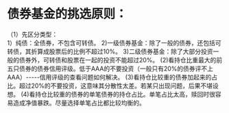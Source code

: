 # 债券基金的挑选原则：
 （1）先区分类型：   
    1）纯债：全债券，不包含可转债。
    2)一级债券基金：除了一般的债券，还包括可转债，其折算成股票后的比例不超过10%。
    3)二级债券基金：除了大部分投资一般的债券外，可转债和股票在一起的投资不能超过20%。
  (2)看持仓比重最大的前五只债券的债券信用评级。低于AAA的不要投资（一般只有20%的债券评不上AAA）-----信用评级的查看问题如何解决。
  (3)看持仓比较重的债券加起来的占比。超过20%的不要投资，这意味其分散性太差。若某只出现问题，后果不堪设想。
  (4)看持仓比较重的债券的单笔债券的持仓占比。单笔占比太高，赎回时很容易造成净值暴跌。尽量选择单笔占比都比较均衡的。
